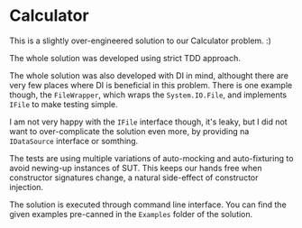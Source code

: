 # Calculator
This is a slightly over-engineered solution to our Calculator problem. :) 

The whole solution was developed using strict TDD approach. 

The whole solution was also developed with DI in mind, althought there are very few places where DI is beneficial in this problem. There is one example though, the `FileWrapper`, which wraps the `System.IO.File`, and implements `IFile` to make testing simple. 

I am not very happy with the `IFile` interface though, it's leaky, but I did not want to over-complicate the solution even more, by providing na `IDataSource` interface or somthing.

The tests are using multiple variations of auto-mocking and auto-fixturing to avoid newing-up instances of SUT. This keeps our hands free when constructor signatures change, a natural side-effect of constructor injection.

The solution is executed through command line interface. You can find the given examples pre-canned in the `Examples` folder of the solution. 
